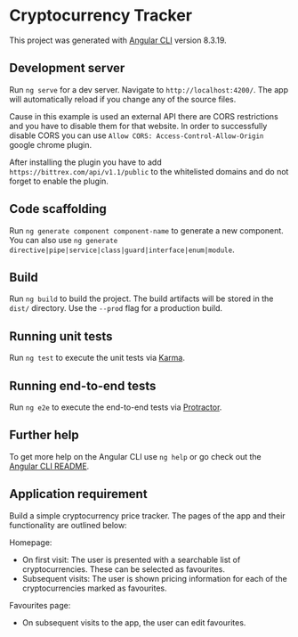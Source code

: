 # Cryptocurrency Tracker

This project was generated with [Angular CLI](https://github.com/angular/angular-cli) version 8.3.19.

## Development server

Run `ng serve` for a dev server. Navigate to `http://localhost:4200/`. The app will automatically reload if you change any of the source files.

Cause in this example is used an external API there are CORS restrictions and you have to disable them for that website.
In order to successfully disable CORS you can use `Allow CORS: Access-Control-Allow-Origin` google chrome plugin.

After installing the plugin you have to add `https://bittrex.com/api/v1.1/public` to the whitelisted domains and do not forget to enable the plugin.


## Code scaffolding

Run `ng generate component component-name` to generate a new component. You can also use `ng generate directive|pipe|service|class|guard|interface|enum|module`.

## Build

Run `ng build` to build the project. The build artifacts will be stored in the `dist/` directory. Use the `--prod` flag for a production build.

## Running unit tests

Run `ng test` to execute the unit tests via [Karma](https://karma-runner.github.io).

## Running end-to-end tests

Run `ng e2e` to execute the end-to-end tests via [Protractor](http://www.protractortest.org/).

## Further help

To get more help on the Angular CLI use `ng help` or go check out the [Angular CLI README](https://github.com/angular/angular-cli/blob/master/README.md).

## Application requirement
Build a simple cryptocurrency price tracker.
The pages of the app and their functionality are outlined below:

Homepage:
- On first visit: The user is presented with a searchable list of cryptocurrencies. These can be selected as favourites.
- Subsequent visits: The user is shown pricing information for each of the
	cryptocurrencies marked as favourites.

Favourites page:
- On subsequent visits to the app, the user can edit favourites.

